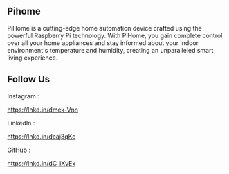 ## Pihome

PiHome is a cutting-edge home automation device crafted using the powerful Raspberry Pi technology. With PiHome, you gain complete control over all your home appliances and stay informed about your indoor environment's temperature and humidity, creating an unparalleled smart living experience.

## Follow Us
Instagram :

https://lnkd.in/dmek-Vnn


LinkedIn :

https://lnkd.in/dcaj3qKc


GitHub :

https://lnkd.in/dC_iXvEx 
